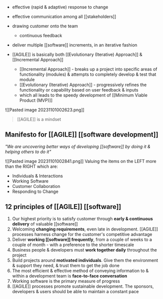 - effective (rapid & adaptive) response to change
- effective communication among all [[stakeholders]]
- drawing customer onto the team
	- continuous feedback
- deliver multiple [[software]] increments, in an iterative fashion

- [[AGILE]] is basically both [[Evolutionary (Iterative) Approach]] & [[Incremental Approach]]
	- [[Incremental Approach]] - breaks up a project into specific areas of functionality (modules) & attempts to completely develop & test that module
	- [[Evolutionary (Iterative) Approach]] - progressively refines the functionality or capability based on user feedback & inputs
	- which all leads to the speedy development of [[Minimum Viable Product (MVP)]]

![[Pasted image 20231101002623.png]]
>[[AGILE]] is a mindset


## Manifesto for [[AGILE]] [[software development]]
*"We are uncovering better ways of developing [[software]] by doing it & helping others to do it"*

![[Pasted image 20231101002841.png]]
Valuing the items on the LEFT more than the RIGHT
which are:
- Individuals & Interactions
- Working Software
- Customer Collaboration
- Responding to Change

## 12 principles of [[AGILE]] [[software]]
1. Our highest priority is to satisfy customer through **early & continuous delivery** of valuable [[software]]
2. Welcoming **changing requirements**, even late in development. [[AGILE]] processes harness change for the customer's competitive advantage
3. Deliver **working [[software]] frequently**, from a couple of weeks to a couple of month - with a preference to the shorter timescale
4. Business people & developers must **work together daily** throughout the project
5. Build projects around **motivated individuals**. Give them the environment & support they need, & trust them to get the job done
6. The most efficient & effective method of conveying information to & within a development team is **face-to-face conversation**
7. Working software is the primary measure of progress
8. [[AGILE]] processes promote sustainable development. The sponsors, developers & users should be able to maintain a constant pace 